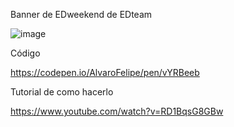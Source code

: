 Banner de EDweekend de EDteam

![image](https://user-images.githubusercontent.com/119626823/208131388-cc462fe8-4ec8-464b-957d-2cab04a3c24a.png)

Código

https://codepen.io/AlvaroFelipe/pen/vYRBeeb

Tutorial de como hacerlo

https://www.youtube.com/watch?v=RD1BqsG8GBw
